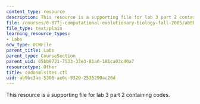 ```yaml
---
content_type: resource
description: This resource is a supporting file for lab 3 part 2 containing codes.
file: /courses/6-877j-computational-evolutionary-biology-fall-2005/ab9bc3ae5306ae6c93202535290ac26d_codonmlsites.ctl
file_type: text/plain
learning_resource_types:
- Labs
ocw_type: OCWFile
parent_title: Labs
parent_type: CourseSection
parent_uid: 05bb9721-7533-33e3-81a0-181ca03c40a7
resourcetype: Other
title: codonmlsites.ctl
uid: ab9bc3ae-5306-ae6c-9320-2535290ac26d
---
```

This resource is a supporting file for lab 3 part 2 containing codes.